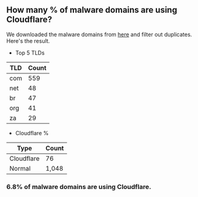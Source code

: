 ## How many % of malware domains are using Cloudflare?


We downloaded the malware domains from [here](https://urlhaus.abuse.ch) and filter out duplicates.
Here's the result.


[//]: # (start replacement)


- Top 5 TLDs

| TLD | Count |
| --- | --- |
| com | 559 |
| net | 48 |
| br | 47 |
| org | 41 |
| za | 29 |


- Cloudflare %

| Type | Count |
| --- | --- |
| Cloudflare | 76 |
| Normal | 1,048 |


### 6.8% of malware domains are using Cloudflare.